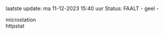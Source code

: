 laatste update: 
ma 11-12-2023 15:40   uur 
Status: FAALT - geel - 
<div class="service Y">microstation</div><div class="service G">httpstat</div>